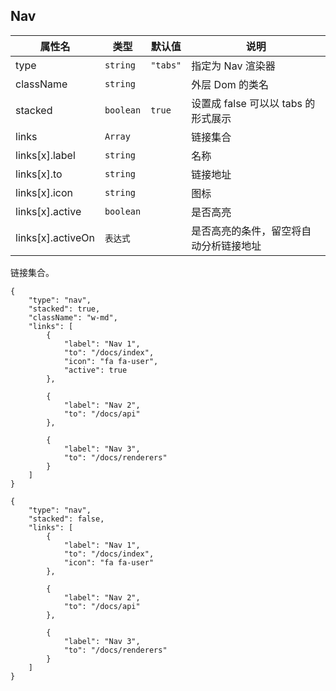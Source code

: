 ## Nav

| 属性名            | 类型      | 默认值   | 说明                                   |
| ----------------- | --------- | -------- | -------------------------------------- |
| type              | `string`  | `"tabs"` | 指定为 Nav 渲染器                      |
| className         | `string`  |          | 外层 Dom 的类名                        |
| stacked           | `boolean` | `true`   | 设置成 false 可以以 tabs 的形式展示    |
| links             | `Array`   |          | 链接集合                               |
| links[x].label    | `string`  |          | 名称                                   |
| links[x].to       | `string`  |          | 链接地址                               |
| links[x].icon     | `string`  |          | 图标                                   |
| links[x].active   | `boolean` |          | 是否高亮                               |
| links[x].activeOn | `表达式`  |          | 是否高亮的条件，留空将自动分析链接地址 |

链接集合。

```schema:height="300" scope="body"
{
    "type": "nav",
    "stacked": true,
    "className": "w-md",
    "links": [
        {
            "label": "Nav 1",
            "to": "/docs/index",
            "icon": "fa fa-user",
            "active": true
        },

        {
            "label": "Nav 2",
            "to": "/docs/api"
        },

        {
            "label": "Nav 3",
            "to": "/docs/renderers"
        }
    ]
}
```

```schema:height="300" scope="body"
{
    "type": "nav",
    "stacked": false,
    "links": [
        {
            "label": "Nav 1",
            "to": "/docs/index",
            "icon": "fa fa-user"
        },

        {
            "label": "Nav 2",
            "to": "/docs/api"
        },

        {
            "label": "Nav 3",
            "to": "/docs/renderers"
        }
    ]
}
```
